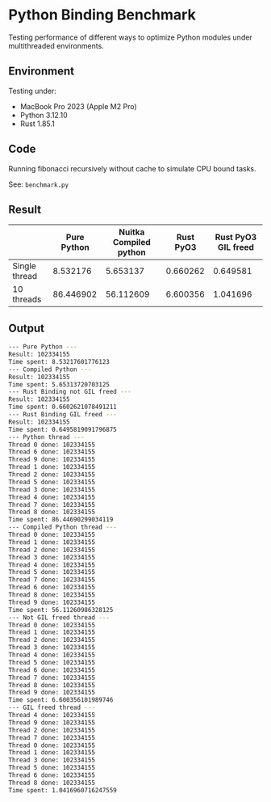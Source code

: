 # Python Binding Benchmark

Testing performance of different ways to optimize Python modules under multithreaded environments.

## Environment

Testing under:

- MacBook Pro 2023 (Apple M2 Pro)
- Python 3.12.10
- Rust 1.85.1

## Code

Running fibonacci recursively without cache to simulate CPU bound tasks.

See: `benchmark.py`

## Result

|               | Pure Python | Nuitka Compiled python | Rust PyO3 | Rust PyO3 GIL freed |
|---------------|-------------|------------------------|-----------|---------------------|
| Single thread | 8.532176    | 5.653137               | 0.660262  | 0.649581            |
| 10 threads    | 86.446902   | 56.112609              | 6.600356  | 1.041696            |

## Output

```sh
--- Pure Python ---
Result: 102334155
Time spent: 8.53217601776123
--- Compiled Python ---
Result: 102334155
Time spent: 5.65313720703125
--- Rust Binding not GIL freed ---
Result: 102334155
Time spent: 0.6602621078491211
--- Rust Binding GIL freed ---
Result: 102334155
Time spent: 0.6495819091796875
--- Python thread ---
Thread 0 done: 102334155
Thread 6 done: 102334155
Thread 9 done: 102334155
Thread 1 done: 102334155
Thread 2 done: 102334155
Thread 5 done: 102334155
Thread 3 done: 102334155
Thread 4 done: 102334155
Thread 7 done: 102334155
Thread 8 done: 102334155
Time spent: 86.44690299034119
--- Compiled Python thread ---
Thread 0 done: 102334155
Thread 1 done: 102334155
Thread 2 done: 102334155
Thread 3 done: 102334155
Thread 4 done: 102334155
Thread 5 done: 102334155
Thread 7 done: 102334155
Thread 6 done: 102334155
Thread 8 done: 102334155
Thread 9 done: 102334155
Time spent: 56.11260986328125
--- Not GIL freed thread ---
Thread 0 done: 102334155
Thread 1 done: 102334155
Thread 2 done: 102334155
Thread 3 done: 102334155
Thread 4 done: 102334155
Thread 5 done: 102334155
Thread 6 done: 102334155
Thread 7 done: 102334155
Thread 8 done: 102334155
Thread 9 done: 102334155
Time spent: 6.600356101989746
--- GIL freed thread ---
Thread 4 done: 102334155
Thread 9 done: 102334155
Thread 2 done: 102334155
Thread 7 done: 102334155
Thread 0 done: 102334155
Thread 1 done: 102334155
Thread 3 done: 102334155
Thread 5 done: 102334155
Thread 6 done: 102334155
Thread 8 done: 102334155
Time spent: 1.0416960716247559
```